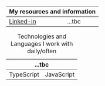 <table>
  <thead>
    <th colspan=2>My resources and information</th>
  </thead>
  <tbody>
    <tr>
      <td>
        <a href="https://www.linkedin.com/in/steve-deleon/" target="_blank">Linked-in</a>
      </td>
       <td>
        ...tbc
      </td>
    </tr>
  </tbody>
</table>

<table>
  <caption>Technologies and Languages I work with daily/often</caption>
  <thead>
    <th colspan=3>...tbc</th>
  </thead>
  <tbody>
    <tr>
      <td>TypeScript</td>
      <td>JavaScript</td>
    </tr>
  </tbody>
</table>
